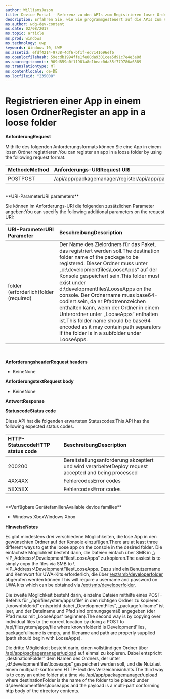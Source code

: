 ```yaml
---
author: WilliamsJason
title: Device Portal - Referenz zu den APIs zum Registrieren loser Ordner
description: Erfahren Sie, wie Sie programmgesteuert auf die APIs zum Registrieren loser Ordner zugreifen.
ms.author: wdg-dev-content
ms.date: 02/08/2017
ms.topic: article
ms.prod: windows
ms.technology: uwp
keywords: Windows 10, UWP
ms.assetid: efdf4214-9738-4df6-bf1f-ed7141696ef6
ms.openlocfilehash: 59ecdb1994ffe1fe80da9301cea5d91c7e4e3a8d
ms.sourcegitcommit: 909d859a0f11981a8d1beac0da35f779786a6889
ms.translationtype: MT
ms.contentlocale: de-DE
ms.locfileid: "235008"
---
```

# <a name="register-an-app-in-a-loose-folder"></a><span data-ttu-id="87bfc-104">Registrieren einer App in einem losen Ordner</span><span class="sxs-lookup"><span data-stu-id="87bfc-104">Register an app in a loose folder</span></span>  

**<span data-ttu-id="87bfc-105">Anforderung</span><span class="sxs-lookup"><span data-stu-id="87bfc-105">Request</span></span>**

<span data-ttu-id="87bfc-106">Mithilfe des folgenden Anforderungsformats können Sie eine App in einem losen Ordner registrieren.</span><span class="sxs-lookup"><span data-stu-id="87bfc-106">You can register an app in a loose folder by using the following request format.</span></span>

<span data-ttu-id="87bfc-107">Methode</span><span class="sxs-lookup"><span data-stu-id="87bfc-107">Method</span></span>      | <span data-ttu-id="87bfc-108">Anforderungs-URI</span><span class="sxs-lookup"><span data-stu-id="87bfc-108">Request URI</span></span>
:------     | :------
<span data-ttu-id="87bfc-109">POST</span><span class="sxs-lookup"><span data-stu-id="87bfc-109">POST</span></span> | <span data-ttu-id="87bfc-110">/api/app/packagemanager/register</span><span class="sxs-lookup"><span data-stu-id="87bfc-110">/api/app/packagemanager/register</span></span>
<br />
**<span data-ttu-id="87bfc-111">URI-Parameter</span><span class="sxs-lookup"><span data-stu-id="87bfc-111">URI parameters</span></span>**

<span data-ttu-id="87bfc-112">Sie können im Anforderungs-URI die folgenden zusätzlichen Parameter angeben:</span><span class="sxs-lookup"><span data-stu-id="87bfc-112">You can specify the following additional parameters on the request URI:</span></span>

<span data-ttu-id="87bfc-113">URI-Parameter</span><span class="sxs-lookup"><span data-stu-id="87bfc-113">URI Parameter</span></span>      | <span data-ttu-id="87bfc-114">Beschreibung</span><span class="sxs-lookup"><span data-stu-id="87bfc-114">Description</span></span>
:------     | :-----
<span data-ttu-id="87bfc-115">folder (erforderlich)</span><span class="sxs-lookup"><span data-stu-id="87bfc-115">folder (required)</span></span> | <span data-ttu-id="87bfc-116">Der Name des Zielordners für das Paket, das registriert werden soll.</span><span class="sxs-lookup"><span data-stu-id="87bfc-116">The destination folder name of the package to be registered.</span></span> <span data-ttu-id="87bfc-117">Dieser Ordner muss unter „d:\developmentfiles\LooseApps“ auf der Konsole gespeichert sein.</span><span class="sxs-lookup"><span data-stu-id="87bfc-117">This folder must exist under d:\developmentfiles\LooseApps on the console.</span></span> <span data-ttu-id="87bfc-118">Der Ordnername muss base64-codiert sein, da er Pfadtrennzeichen enthalten kann, wenn der Ordner in einem Unterordner unter „LooseApps“ enthalten ist.</span><span class="sxs-lookup"><span data-stu-id="87bfc-118">This folder name should be base64 encoded as it may contain path separators if the folder is in a subfolder under LooseApps.</span></span>
<br />

**<span data-ttu-id="87bfc-119">Anforderungsheader</span><span class="sxs-lookup"><span data-stu-id="87bfc-119">Request headers</span></span>**

- <span data-ttu-id="87bfc-120">Keine</span><span class="sxs-lookup"><span data-stu-id="87bfc-120">None</span></span>

**<span data-ttu-id="87bfc-121">Anforderungstext</span><span class="sxs-lookup"><span data-stu-id="87bfc-121">Request body</span></span>**

- <span data-ttu-id="87bfc-122">Keine</span><span class="sxs-lookup"><span data-stu-id="87bfc-122">None</span></span>

**<span data-ttu-id="87bfc-123">Antwort</span><span class="sxs-lookup"><span data-stu-id="87bfc-123">Response</span></span>**

**<span data-ttu-id="87bfc-124">Statuscode</span><span class="sxs-lookup"><span data-stu-id="87bfc-124">Status code</span></span>**

<span data-ttu-id="87bfc-125">Diese API hat die folgenden erwarteten Statuscodes:</span><span class="sxs-lookup"><span data-stu-id="87bfc-125">This API has the following expected status codes.</span></span>

<span data-ttu-id="87bfc-126">HTTP-Statuscode</span><span class="sxs-lookup"><span data-stu-id="87bfc-126">HTTP status code</span></span>      | <span data-ttu-id="87bfc-127">Beschreibung</span><span class="sxs-lookup"><span data-stu-id="87bfc-127">Description</span></span>
:------     | :-----
<span data-ttu-id="87bfc-128">200</span><span class="sxs-lookup"><span data-stu-id="87bfc-128">200</span></span> | <span data-ttu-id="87bfc-129">Bereitstellungsanforderung akzeptiert und wird verarbeitet</span><span class="sxs-lookup"><span data-stu-id="87bfc-129">Deploy request accepted and being processed</span></span>
<span data-ttu-id="87bfc-130">4XX</span><span class="sxs-lookup"><span data-stu-id="87bfc-130">4XX</span></span> | <span data-ttu-id="87bfc-131">Fehlercodes</span><span class="sxs-lookup"><span data-stu-id="87bfc-131">Error codes</span></span>
<span data-ttu-id="87bfc-132">5XX</span><span class="sxs-lookup"><span data-stu-id="87bfc-132">5XX</span></span> | <span data-ttu-id="87bfc-133">Fehlercodes</span><span class="sxs-lookup"><span data-stu-id="87bfc-133">Error codes</span></span>
<br />
**<span data-ttu-id="87bfc-134">Verfügbare Gerätefamilien</span><span class="sxs-lookup"><span data-stu-id="87bfc-134">Available device families</span></span>**

* <span data-ttu-id="87bfc-135">Windows Xbox</span><span class="sxs-lookup"><span data-stu-id="87bfc-135">Windows Xbox</span></span>

**<span data-ttu-id="87bfc-136">Hinweise</span><span class="sxs-lookup"><span data-stu-id="87bfc-136">Notes</span></span>**

<span data-ttu-id="87bfc-137">Es gibt mindestens drei verschiedene Möglichkeiten, die lose App in den gewünschten Ordner auf der Konsole einzufügen.</span><span class="sxs-lookup"><span data-stu-id="87bfc-137">There are at least three different ways to get the loose app on the console in the desired folder.</span></span> <span data-ttu-id="87bfc-138">Die einfachste Möglichkeit besteht darin, die Dateien einfach über SMB in „\\<IP_Address>\DevelopmentFiles\LooseApps“ zu kopieren.</span><span class="sxs-lookup"><span data-stu-id="87bfc-138">The easiest is to simply copy the files via SMB to \\<IP_Address>\DevelopmentFiles\LooseApps.</span></span> <span data-ttu-id="87bfc-139">Dazu sind ein Benutzername und Kennwort für UWA-Kits erforderlich, die über [/ext/smb/developerfolder](wdp-smb-api.md) abgerufen werden können.</span><span class="sxs-lookup"><span data-stu-id="87bfc-139">This will require a username and password on UWA kits which can be obtained via [/ext/smb/developerfolder](wdp-smb-api.md).</span></span> 

<span data-ttu-id="87bfc-140">Die zweite Möglichkeit besteht darin, einzelne Dateien mithilfe eines POST-Befehls für „/api/filesystem/apps/file“ in den richtigen Ordner zu kopieren. „knownfolderid“ entspricht dabei „DevelopmentFiles“, „packagefullname“ ist leer, und der Dateiname und Pfad sind ordnungsgemäß angegeben (der Pfad muss mit „LooseApps“ beginnen).</span><span class="sxs-lookup"><span data-stu-id="87bfc-140">The second way is by copying over individual files to the correct location by doing a POST to /api/filesystem/apps/file where knownfolderid is DevelopmentFiles, packagefullname is empty, and filename and path are properly supplied (path should begin with LooseApps).</span></span>

<span data-ttu-id="87bfc-141">Die dritte Möglichkeit besteht darin, einen vollständigen Ordner über [/api/app/packagemanager/upload](wdp-folder-upload.md) auf einmal zu kopieren. Dabei entspricht „destinationFolder“ dem Namen des Ordners, der unter „d:\developmentfiles\looseapps“ gespeichert werden soll, und die Nutzlast einem multipart-konformen HTTP-Text des Verzeichnisinhalts.</span><span class="sxs-lookup"><span data-stu-id="87bfc-141">The third way is to copy an entire folder at a time via [/api/app/packagemanager/upload](wdp-folder-upload.md) where destinationFolder is the name of the folder to be placed under d:\developmentfiles\looseapps and the payload is a multi-part conforming http body of the directory contents.</span></span>

